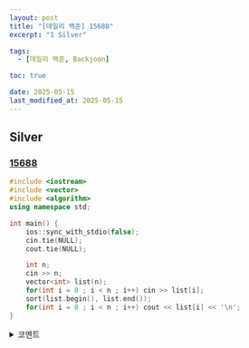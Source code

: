 ```yaml
---
layout: post
title: "[데일리 백준] 15688"
excerpt: "1 Silver"

tags:
  - [데일리 백준, Backjoon]

toc: true

date: 2025-05-15
last_modified_at: 2025-05-15
---
```

## Silver
### [15688][def]

```c++
#include <iostream>
#include <vector>
#include <algorithm>
using namespace std;

int main() {
    ios::sync_with_stdio(false);
    cin.tie(NULL);
    cout.tie(NULL);

    int n;
    cin >> n;
    vector<int> list(n);
    for(int i = 0 ; i < n ; i++) cin >> list[i];
    sort(list.begin(), list.end());
    for(int i = 0 ; i < n ; i++) cout << list[i] << '\n';
}
```

<details>
<summary>코멘트</summary>
<div markdown="1">

- 정렬 (날먹)

</div>
</details>

[def]: https://www.acmicpc.net/problem/15688